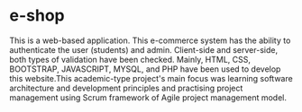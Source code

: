 # e-shop
This is a web-based application. This e-commerce system has the ability to authenticate the user (students) and admin. Client-side and server-side, both types of validation have been checked. Mainly, HTML, CSS, BOOTSTRAP, JAVASCRIPT, MYSQL, and PHP have been used to develop this website.This academic-type project's main focus was learning software architecture and development principles and practising project management using  Scrum framework of Agile project management model. 

